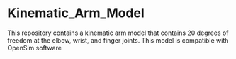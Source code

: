 # Kinematic_Arm_Model

This repository contains a kinematic arm model that contains 20 degrees of freedom at the elbow, wrist, and finger joints. This model is compatible with OpenSim software
